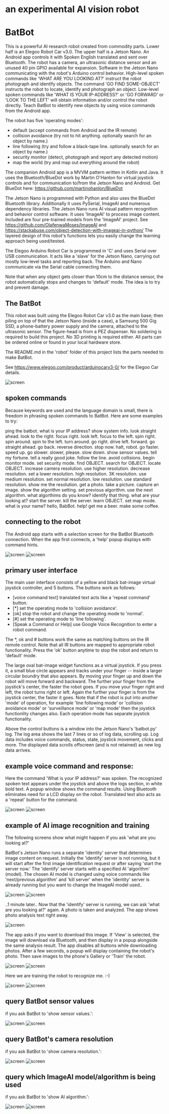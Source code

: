 an experimental AI vision robot
===============================

# BatBot

 This is a powerful AI research robot created from commodity parts. Lower half is an Elegoo Robot Car v3.0. The upper half is a Jetson Nano. An Android app controls it with Spoken English translated and sent over Bluetooth. The robot has a camera, an ultrasonic distance sensor and an unused 40 pin GPIO available for expansion. Software in the Jetson Nano communicating with the robot's Arduino control behavior. High-level spoken commands like 'WHAT ARE YOU LOOKING AT?' instruct the robot photograph and identify objects. The command 'GO FIND SOME-OBJECT' instructs the robot to locate, identify and photograph an object. Low-level spoken commands like 'WHAT IS YOUR IP-ADDRESS?' or 'GO FORWARD' or 'LOOK TO THE LEFT' will obtain information and/or control the robot directly. Teach BatBot to identify new objects by using voice commands from the Android app.

 The robot has five 'operating modes':

- default (accept commands from Android and the IR remote)
- collision avoidance (try not to hit anything. optionally search for an object by name.)
- line following (try and follow a black-tape line. optionally search for an object by name.)
- security monitor (detect, photograph and report any detected motion)
- map the world (try and map out everything around the robot)

 The companion Android app is a MVVM pattern written in Kotlin and Java. It uses the Bluetooth/BlueDot work by Martin O'Hanlon for virtual joystick controls and for communication to/from the Jetson Nano and Android. Get BlueDot here: https://github.com/martinohanlon/BlueDot  

 The Jetson Nano is programmed with Python and also uses the BlueDot Bluetooth library. Additionally it uses PySerial, ImageAI and numerous dependency libraries. The Jetson Nano runs AI visual pattern recognition and behavior control software. It uses 'ImageAI' to process image content. Included are four pre-trained models from the 'ImageAI' project. See https://github.com/OlafenwaMoses/ImageAI and https://stackabuse.com/object-detection-with-imageai-in-python/  The layered design of this robot's functions lets you easily change the learning approach being used/tested.

 The Elegoo Arduino Robot Car is programmed in 'C' and uses Serial over USB communication.  It acts like a 'slave' for the Jetson Nano, carrying out mostly low-level tasks and reporting back. The Arduino and Nano communicate via the Serial cable connecting them.

 Note that when any object gets closer than 10cm to the distance sensor, the robot automatically stops and changes to 'default' mode. The idea is to try and prevent damage.


## The BatBot

This robot was built using the Elegoo Robot Car v3.0 as the main base; then piling on top of that the Jetson Nano (inside a case), a Samsung 500 Gig SSD, a phone-battery power supply and the camera, attached to the ultrasonic sensor. The figure-head is from a PEZ dispenser. No soldering is required to build this project. No 3D printing is required either. All parts can be ordered online or found in your local hardware store.

The README.md in the 'robot' folder of this project lists the parts needed to make BatBot.

See https://www.elegoo.com/product/arduinocarv3-0/ for the Elegoo Car details.

![screen](../master/screens/batbot.png)


## spoken commands

Because keywords are used and the language domain is small, there is freedom in phrasing spoken commands to BatBot. Here are some examples to try:

ping the batbot.
what is your IP address?
show system info.
look straight ahead.
look to the right.
focus right.
look left.
focus to the left.
spin right.
spin around.
spin to the left.
turn around.
go right.
drive left.
forward.
go straight ahead.
go back.
reverse direction.
stop now.
halt, robot.
go faster.
speed up.
go slower.
slower, please.
slow down.
show sensor values.
tell my fortune.
tell a really good joke.
follow the line.
avoid collisions.
begin monitor mode.
set security mode.
find OBJECT.
search for OBJECT.
locate OBJECT.
increase camera resolution.
use higher resolution.
decrease resolution.
set a lower resolution.
high resolution.
3K resolution.
use medium resolution.
set normal resolution.
low resolution.
use standard resolution.
show me the resolution.
get a photo.
take a picture.
capture an image.
show the algorithm setting.
set previous algorithm.
use the next algorithm.
what algorthims do you know?
identify that thing.
what are your looking at?
start the server.
kill the server.
learn OBJECT.
set map mode.
what is your name?
hello, BabBot.
help!
get me a beer.
make some coffee.


## connecting to the robot

The Android app starts with a selection screen for the BatBot Bluetooth connection.  When the app first connects, a 'help' popup displays with command hints.

![screen](../master/screens/BatBot_connect.jpg)
![screen](../master/screens/BatBot_connected.jpg)


## primary user interface

 The main user interface consists of a yellow and black bat-image virtual joystick controller, and 5 buttons. The buttons work as follows:

 - [voice command text] translated text acts like a 'repeat command' button.
 - [*] set the operating mode to 'collision avoidance'.
 - [ok] stop the robot and change the operating mode to 'normal'.
 - [#] set the operating mode to 'line following'.
 - [Speak a Command or Help] use Google Voice Recognition to enter a robot command.

The *, ok and # buttons work the same as matching buttons on the IR remote control.
Note that all IR buttons are mapped to appropriate robot functionality.
Press the 'ok' button anytime to stop the robot and return to 'default' mode.

The large oval bat-image widget functions as a virtual joystick.  If you press it, a small blue circle appears and tracks under your finger -- inside a larger circular boundry that also appears. By moving your finger up and down the robot will move forward and backward. The further your finger from the joystick's center, the faster the robot goes. If you move your finger right and left, the robot turns right or left. Again the further your finger is from the joystick center, the faster it goes. Note that if the robot is put into another 'mode' of operation, for example 'line following mode' or 'collision avoidance mode' or 'surveillance mode' or 'map mode' then the joystick functionlity changes also. Each operation mode has separate joystick functionality.

Above the control buttons is a window into the Jetson Nano's 'batbot.py' log. The log area shows the last 7 lines or so of log data, scrolling up. Log data includes voice commands, status, state, joystick movement, clicks and more. The displayed data scrolls offscreen (and is not retained) as new log data arrives.


## example voice command and response:

Here the command 'What is your IP address?' was spoken. The recognized spoken text appears under the joystick and above the logs section, in white bold text. A popup window shows the command results. Using Bluetooth eliminates need for a LCD display on the robot. Translated text also acts as a 'repeat' button for the command.

![screen](../master/screens/BatBot_voice_command.jpg)
![screen](../master/screens/BatBot_IP_address.jpg)


## example of AI image recognition and training

The following screens show what might happen if you ask 'what are you looking at?'

BatBot's Jetson Nano runs a separate 'identity' server that determines image content on request.  Initially the 'identify' server is not running, but it will start after the first image identification request or after saying 'start the server now.' The 'identify' server starts with a specified AI 'algorithm' (model). The chosen AI model is changed using voice commands like 'next/previous algorithm' and 'kill server' when the 'identity' server is already running but you want to change the ImageAI model used..

![screen](../master/screens/BatBot_identify.jpg)
![screen](../master/screens/BatBot_start_server.jpg)

..1 minute later.. Now that the 'identify' server is running, we can ask 'what are you looking at?' again. A photo is taken and analyzed. The app shows photo analysis text right away.

![screen](../master/screens/BatBot_identify_results.jpg)

 The app asks if you want to download this image.  If 'View' is selected, the image will download via Bluetooth, and then display in a popup alongside the same analysis result. The app disables all buttons while downloading photos. After a few seconds, a popup will display containing the robot's photo. Then save images to the phone's Gallery or 'Train' the robot.

![screen](../master/screens/BatBot_transfer_image.jpg)
![screen](../master/screens/BatBot_identify_results_image.jpg)

Here we are training the robot to recognize me. :-)

![screen](../master/screens/BatBot_identify_results_train.jpg)
![screen](../master/screens/BatBot_identify_results_learn.jpg)

## query BatBot sensor values

if you ask BatBot to 'show sensor values.':

![screen](../master/screens/BatBot_show_sensors.jpg)
![screen](../master/screens/BatBot_sensor_values.jpg)

## query BatBot's camera resolution

if you ask BatBot to 'show camera resolution.':

![screen](../master/screens/BatBot_show_resolution.jpg)
![screen](../master/screens/BatBot_resolution.jpg)

## query which ImageAI model/algorithm is being used

if you ask BatBot to 'show AI algorithm.':

![screen](../master/screens/BatBot_ask_AI_algorithm.jpg)
![screen](../master/screens/BatBot_AI_algorithm.jpg)



